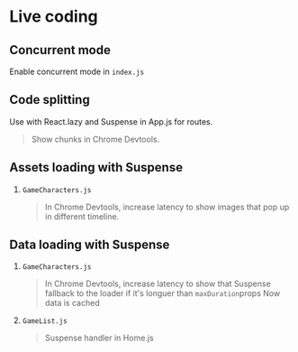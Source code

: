 # Live coding

## Concurrent mode

Enable concurrent mode in `index.js`

## Code splitting

Use with React.lazy and Suspense in App.js for routes.

> Show chunks in Chrome Devtools.

## Assets loading with Suspense

1. `GameCharacters.js`
   > In Chrome Devtools, increase latency to show images that pop up in different timeline.

## Data loading with Suspense

1. `GameCharacters.js`
   > In Chrome Devtools, increase latency to show that Suspense fallback to the loader if it's longuer than `maxDuration`props
   > Now data is cached
2. `GameList.js`
   > Suspense handler in Home.js
